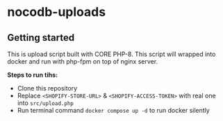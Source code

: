 # nocodb-uploads

## Getting started

This is upload script built with CORE PHP-8. This script will wrapped into docker and run with php-fpm on top of nginx server.
  
**Steps to run tihs:**
- Clone this repository
- Replace `<SHOPIFY-STORE-URL>` & `<SHOPIFY-ACCESS-TOKEN>` with real one into `src/upload.php` 
- Run terminal command `docker compose up -d` to run docker silently 

